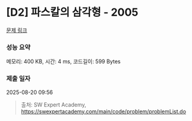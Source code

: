 # [D2] 파스칼의 삼각형 - 2005 

[문제 링크](https://swexpertacademy.com/main/code/problem/problemDetail.do?contestProbId=AV5P0-h6Ak4DFAUq) 

### 성능 요약

메모리: 400 KB, 시간: 4 ms, 코드길이: 599 Bytes

### 제출 일자

2025-08-20 09:56



> 출처: SW Expert Academy, https://swexpertacademy.com/main/code/problem/problemList.do